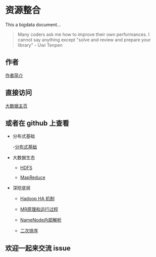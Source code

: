# 资源整合

This a bigdata document...

>Many coders ask me how to improve their own performances. I cannot say anything except "solve and review and prepare your library" - Uwi Tenpen

## 作者

[作者简介](https://ziyuan.cuteximi.com/about/)

## 直接访问

[大数据主页](https://ziyuan.cuteximi.com)

## 或者在 github 上查看

- 分布式基础

  -[分布式基础](https://github.com/aikuyun/ziyuan/blob/master/docs/distribute/distribute.md)

- 大数据生态
  - [HDFS](https://github.com/aikuyun/ziyuan/tree/master/docs/ziyuan01#hdfs)

  - [MapReduce](https://github.com/aikuyun/ziyuan/tree/master/docs/ziyuan01#mapreduce)

- 深挖底层
  - [Hadoop HA 机制](https://github.com/aikuyun/ziyuan/tree/master/docs/ziyuan02#hadoop-ha-%E6%9C%BA%E5%88%B6)

  - [MR原理和运行过程](https://github.com/aikuyun/ziyuan/blob/master/docs/ziyuan02/MRyuanli.md)

  - [NameNode内部解析](https://github.com/aikuyun/ziyuan/blob/master/docs/ziyuan02/MRyuanli.md)

  - [二次排序](https://github.com/aikuyun/ziyuan/blob/master/docs/ziyuan02/secondarySort.md)

## 欢迎一起来交流 issue
